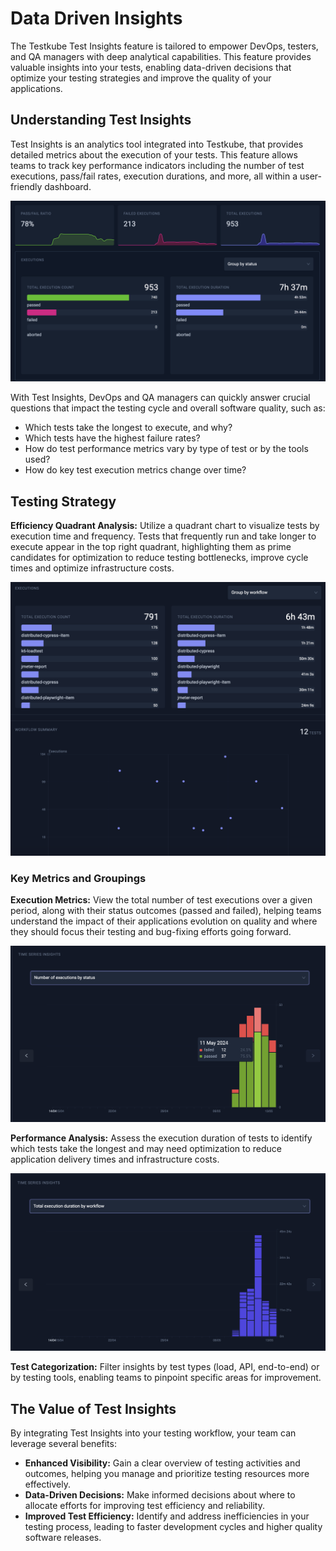# Data Driven Insights

The Testkube Test Insights feature is tailored to empower DevOps, testers, and QA managers with deep analytical capabilities. This feature provides valuable insights into your tests, enabling data-driven decisions that optimize your testing strategies and improve the quality of your applications.

## Understanding Test Insights

Test Insights is an analytics tool integrated into Testkube, that provides detailed metrics about the execution of your tests. This feature allows teams to track key performance indicators including the number of test executions, pass/fail rates, execution durations, and more, all within a user-friendly dashboard.

![Test Insights Dashboard](../img/test-insights-dashboard.png)

With Test Insights, DevOps and QA managers can quickly answer crucial questions that impact the testing cycle and overall software quality, such as:

- Which tests take the longest to execute, and why?
- Which tests have the highest failure rates?
- How do test performance metrics vary by type of test or by the tools used?
- How do key test execution metrics change over time?

## Testing Strategy 

**Efficiency Quadrant Analysis:** Utilize a quadrant chart to visualize tests by execution time and frequency. Tests that frequently run and take longer to execute appear in the top right quadrant, highlighting them as prime candidates for optimization to reduce testing bottlenecks, improve cycle times and optimize infrastructure costs.

![Efficient Quadrant Analysis](../img/efficient-quadrant-analysis.png)

### Key Metrics and Groupings

**Execution Metrics:** View the total number of test executions over a given period, along with their status outcomes (passed and failed), helping teams understand the impact of their applications evolution on quality and where they should focus their testing and bug-fixing efforts going forward.

![Execution Metrics](../img/execution-metrics.png)

**Performance Analysis:** Assess the execution duration of tests to identify which tests take the longest and may need optimization to reduce application delivery times and infrastructure costs.

![Performance Analysis](../img/performance-analysis.png)

**Test Categorization:** Filter insights by test types (load, API, end-to-end) or by testing tools, enabling teams to pinpoint specific areas for improvement.

## The Value of Test Insights

By integrating Test Insights into your testing workflow, your team can leverage several benefits:

- **Enhanced Visibility:** Gain a clear overview of testing activities and outcomes, helping you manage and prioritize testing resources more effectively.
- **Data-Driven Decisions:** Make informed decisions about where to allocate efforts for improving test efficiency and reliability.
- **Improved Test Efficiency:** Identify and address inefficiencies in your testing process, leading to faster development cycles and higher quality software releases.

